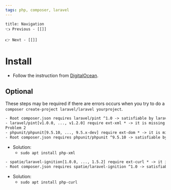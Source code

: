 ```yaml
---
tags: php, composer, laravel
---
```


```ad-example
title: Navigation
👈 Previous - [[]]

👉 Next - [[]]
```

# Install
- Follow the instruction from [DigitalOcean](https://www.digitalocean.com/community/tutorials/how-to-install-and-use-composer-on-ubuntu-22-04).

## Optional
These steps may be required if there are errors occurs when you try to do a `composer create-project laravel/laravel yourproject`.
```txt
- Root composer.json requires laravel/pint ^1.0 -> satisfiable by laravel/pint[v1.0.0, ..., v1.2.0].
- laravel/pint[v1.0.0, ..., v1.2.0] require ext-xml * -> it is missing from your system. Install or enable PHP's xml extension.
Problem 2
- phpunit/phpunit[9.5.10, ..., 9.5.x-dev] require ext-dom * -> it is missing from your system. Install or enable PHP's dom extension.
- Root composer.json requires phpunit/phpunit ^9.5.10 -> satisfiable by phpunit/phpunit[9.5.10, ..., 9.5.x-dev].

```
- Solution:
	- `sudo apt install php-xml`

```txt
- spatie/laravel-ignition[1.0.0, ..., 1.5.2] require ext-curl * -> it is missing from your system. Install or enable PHP's curl extension.
- Root composer.json requires spatie/laravel-ignition ^1.0 -> satisfiable by spatie/laravel-ignition[1.0.0, ..., 1.5.2].
```
- Solution:
	- `sudo apt install php-curl`
